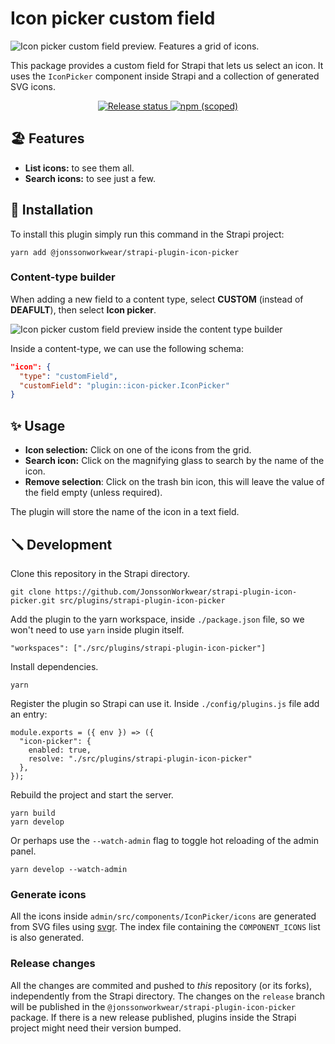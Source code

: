 # Icon picker custom field

![Icon picker custom field preview. Features a grid of icons.](https://github.com/JonssonWorkwear/strapi-plugin-icon-picker/assets/22895284/11e22408-3c27-4f05-a674-2b690342313a)

This package provides a custom field for Strapi that lets us select an icon. It uses the `IconPicker` component inside Strapi and a collection of generated SVG icons. 

<div align="center">
  <a href="https://github.com/JonssonWorkwear/strapi-plugin-icon-picker/actions/workflows/release.yml">
    <img src="https://github.com/JonssonWorkwear/strapi-plugin-icon-picker/actions/workflows/release.yml/badge.svg?branch=release" alt="Release status">
  </a>
  <a href="https://www.npmjs.com/package/@jonssonworkwear/strapi-plugin-icon-picker">
    <img alt="npm (scoped)" src="https://img.shields.io/npm/v/%40jonssonworkwear/strapi-plugin-icon-picker?logo=npm&label=%40jonssonworkwear%2Fstrapi-plugin-icon-picker&color=%234845F5">
  </a>
</div>

## 🏖️ Features

* **List icons:** to see them all. 
* **Search icons:** to see just a few.

## 🔧 Installation

To install this plugin simply run this command in the Strapi project:

```
yarn add @jonssonworkwear/strapi-plugin-icon-picker
```

### Content-type builder

When adding a new field to a content type, select **CUSTOM** (instead of **DEAFULT**), then select **Icon picker**.

![Icon picker custom field preview inside the content type builder](https://github.com/JonssonWorkwear/strapi-plugin-icon-picker/assets/22895284/3e97f7f7-8bf8-4499-922d-281ff311fdff)

Inside a content-type, we can use the following schema:

```json
"icon": {
  "type": "customField",
  "customField": "plugin::icon-picker.IconPicker"
}
```

## ✨ Usage

- **Icon selection:** Click on one of the icons from the grid.
- **Search icon:** Click on the magnifying glass to search by the name of the icon.
- **Remove selection**: Click on the trash bin icon, this will leave the value of the field empty (unless required).

The plugin will store the name of the icon in a text field.

## 🪛 Development

Clone this repository in the Strapi directory.

```
git clone https://github.com/JonssonWorkwear/strapi-plugin-icon-picker.git src/plugins/strapi-plugin-icon-picker
```

Add the plugin to the yarn workspace, inside `./package.json` file, so we won't need to use `yarn` inside plugin itself.

```
"workspaces": ["./src/plugins/strapi-plugin-icon-picker"]
```

Install dependencies.

```
yarn
```

Register the plugin so Strapi can use it. Inside `./config/plugins.js` file add an entry:

```
module.exports = ({ env }) => ({
  "icon-picker": {
    enabled: true,
    resolve: "./src/plugins/strapi-plugin-icon-picker"
  },
});
```

Rebuild the project and start the server.

```
yarn build
yarn develop
```

Or perhaps use the `--watch-admin` flag to toggle hot reloading of the admin panel.

```
yarn develop --watch-admin
```

### Generate icons

All the icons inside `admin/src/components/IconPicker/icons` are generated from SVG files using [svgr](https://github.com/gregberge/svgr). The index file containing the `COMPONENT_ICONS` list is also generated. 

### Release changes

All the changes are commited and pushed to _this_ repository (or its forks), independently from the Strapi directory. The changes on the `release` branch will be published in the `@jonssonworkwear/strapi-plugin-icon-picker` package. If there is a new release published, plugins inside the Strapi project might need their version bumped.
